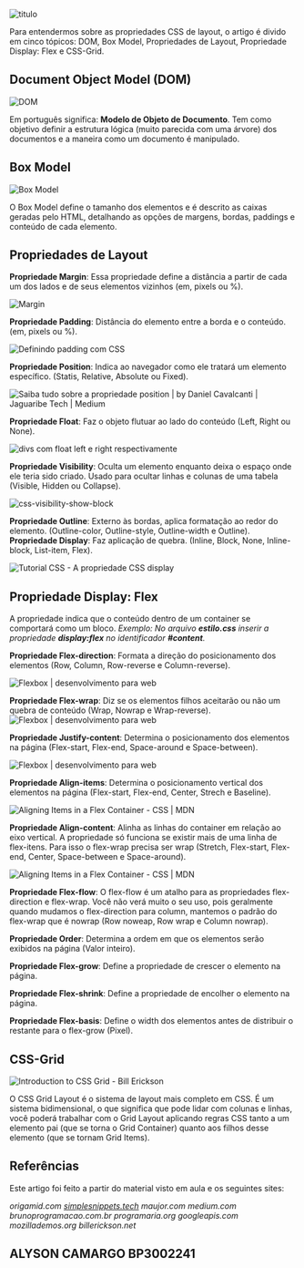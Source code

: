![titulo](https://i.imgur.com/5czw1H9.png)

Para entendermos sobre as propriedades CSS de layout, o artigo é divido em cinco tópicos: DOM,  Box Model, Propriedades de Layout, Propriedade Display: Flex e CSS-Grid.

## Document Object Model (DOM)
![DOM](https://simplesnippets.tech/wp-content/uploads/2018/10/what-is-document-object-model-in-JS-featured-image.jpg)

Em português significa: **Modelo de Objeto de Documento**. Tem como objetivo definir a estrutura lógica (muito parecida com uma árvore) dos documentos e a maneira como um documento é manipulado.


## Box Model
![Box Model](https://tableless.github.io/iniciantes/assets/img/box-model.png)

O Box Model define o tamanho dos elementos e é descrito as caixas geradas pelo HTML, detalhando as opções de margens, bordas, paddings e conteúdo de cada elemento. 
## Propriedades de Layout
**Propriedade Margin**: Essa propriedade define a distância a partir de cada um dos lados e de seus elementos vizinhos (em, pixels ou %). 

![Margin](https://www.maujor.com/imagens/ogmargintut.png)

**Propriedade Padding**: Distância do elemento entre a borda e o conteúdo. (em, pixels ou %). 

![Definindo padding com CSS](https://www.maujor.com/imagens/ogpaddingtut.png)

**Propriedade Position**: Indica ao navegador como ele tratará um elemento específico. (Statis, Relative, Absolute ou Fixed).

![Saiba tudo sobre a propriedade position | by Daniel Cavalcanti | Jaguaribe  Tech | Medium](https://miro.medium.com/max/450/1*umKRLLADpNt-IPQK6jqdhw.jpeg)

**Propriedade Float**: Faz o objeto flutuar ao lado do conteúdo (Left, Right ou None).

![divs com float left e right respectivamente](http://www.brunoprogramacao.com.br/wp-content/uploads/2013/10/post-float3.png)

**Propriedade Visibility**: Oculta um elemento enquanto deixa o espaço onde ele teria sido criado. Usado para ocultar linhas e colunas de uma tabela (Visible, Hidden ou Collapse).

![css-visibility-show-block](https://www.programaria.org/wp-content/uploads/2016/07/css-visibility-show-block.png)

**Propriedade Outline**: Externo às bordas, aplica formatação ao redor do elemento. (Outline-color, Outline-style, Outline-width e Outline). 
**Propriedade Display**: Faz aplicação de quebra. (Inline, Block, None, Inline-block, List-item, Flex). 

![Tutorial CSS - A propriedade CSS display](https://www.maujor.com/tutorial/display/op_runin.gif)



## Propriedade Display: Flex

A propriedade indica que o conteúdo dentro de um container se comportará como um bloco. 
*Exemplo: No arquivo **estilo.css** inserir a propriedade **display:flex** no identificador **#content**.*

**Propriedade Flex-direction**: Formata a direção do posicionamento dos elementos (Row, Column, Row-reverse e Column-reverse).

![Flexbox | desenvolvimento para web](https://storage.googleapis.com/dpw/app/uploads/2015/04/flexbox-flex-direction.png)

**Propriedade Flex-wrap**: Diz se os elementos filhos aceitarão ou não um quebra de conteúdo (Wrap, Nowrap e Wrap-reverse).
![Flexbox | desenvolvimento para web](https://storage.googleapis.com/dpw/app/uploads/2015/04/flexbox-flex-wrap.png)

**Propriedade Justify-content**: Determina o posicionamento dos elementos na página (Flex-start, Flex-end, Space-around e Space-between).

![Flexbox | desenvolvimento para web](https://storage.googleapis.com/dpw/app/uploads/2015/04/flexbox-justify-content.png)

**Propriedade Align-items**: Determina o posicionamento vertical dos elementos na página (Flex-start, Flex-end, Center, Strech e Baseline). 

![Aligning Items in a Flex Container - CSS | MDN](https://mdn.mozillademos.org/files/15631/align5.png)

**Propriedade Align-content**: Alinha as linhas do container em relação ao eixo vertical. A propriedade só funciona se existir mais de uma linha de flex-itens. Para isso o flex-wrap precisa ser wrap (Stretch, Flex-start, Flex-end, Center, Space-between e Space-around).

![Aligning Items in a Flex Container - CSS | MDN](https://mdn.mozillademos.org/files/15631/align5.png)

**Propriedade Flex-flow**: O flex-flow é um atalho para as propriedades flex-direction e flex-wrap. Você não verá muito o seu uso, pois geralmente quando mudamos o flex-direction para column, mantemos o padrão do flex-wrap que é nowrap (Row noweap, Row wrap e Column nowrap).

**Propriedade Order**: Determina a ordem em que os elementos serão exibidos na página (Valor inteiro).

**Propriedade Flex-grow**: Define a propriedade de crescer o elemento na página. 

**Propriedade Flex-shrink**: Define a propriedade de encolher o elemento na página.

**Propriedade Flex-basis**: Define o width dos elementos antes de distribuir o restante para o flex-grow (Pixel). 

## CSS-Grid
![Introduction to CSS Grid - Bill Erickson](https://www.billerickson.net/wp-content/uploads/2018/09/css-grid-intro.jpg)

O CSS Grid Layout é o sistema de layout mais completo em CSS. É um sistema bidimensional, o que significa que pode lidar com colunas e linhas, você poderá trabalhar com o Grid Layout aplicando regras CSS tanto a um elemento pai (que se torna o Grid Container) quanto aos filhos desse elemento (que se tornam Grid Items).


## Referências
Este artigo foi feito a partir do material visto em aula e os seguintes sites: 

*origamid.com*
*[simplesnippets.tech](simplesnippets.tech)*
*maujor.com*
*medium.com*
*brunoprogramacao.com.br*
*programaria.org*
*googleapis.com*
*mozillademos.org*
*billerickson.net*

## ALYSON CAMARGO BP3002241
